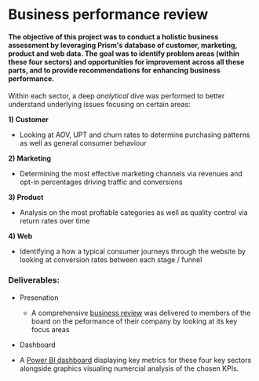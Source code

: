 # Business performance review

#### The objective of this project was to conduct a holistic business assessment by leveraging Prism's database of customer, marketing, product and web data. The goal was to identify problem areas (within these four sectors) and opportunities for improvement across all these parts, and to provide recommendations for enhancing business performance. ####

Within each sector, a deep *analytical* dive was performed to better understand underlying issues focusing on certain areas:

**1) Customer**
* Looking at AOV, UPT and churn rates to determine purchasing patterns as well as general consumer behaviour

**2) Marketing**
* Determining the most effective marketing channels via revenues and opt-in percentages driving traffic and conversions

**3) Product**
* Analysis on the most proftable categories as well as quality control via return rates over time

**4) Web**
* Identifying a how a typical consumer journeys through the website by looking at conversion rates between each stage / funnel

### Deliverables: ###
* Presenation
  * A comprehensive [business review](https://docs.google.com/presentation/d/1Pb_uRGaiaFlmVPLAQ_H12K1O4HZNZhTr69No3yBoZ0A/edit#slide=id.p) was delivered to members of the board on the peformance of their company by looking at its key focus areas

* Dashboard
 * A [Power BI dashboard](https://app.powerbi.com/groups/me/reports/96425832-0b22-45f1-9b84-18ba80f4490a/ReportSection?ctid=15830474-cef0-4326-88db-96e5ab019d8a&experience=power-bi&bookmarkGuid=375241f6-a236-45ff-8e4e-af7df322c128) displaying key metrics for these four key sectors alongside graphics visualing numercial analysis of the chosen KPIs.
